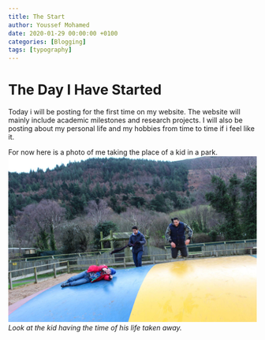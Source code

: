 ```yaml
---
title: The Start
author: Youssef Mohamed
date: 2020-01-29 00:00:00 +0100
categories: [Blogging]
tags: [typography]
---
```

# The Day I Have Started

Today i will be posting for the first time on my website. The website will mainly include academic milestones and research projects. I will also be posting about my personal life and my hobbies from time to time if i feel like it.

For now here is a photo of me taking the place of a kid in a park.
![me-against-a-kid](/images/kid.jpg)
_Look at the kid having the time of his life taken away._